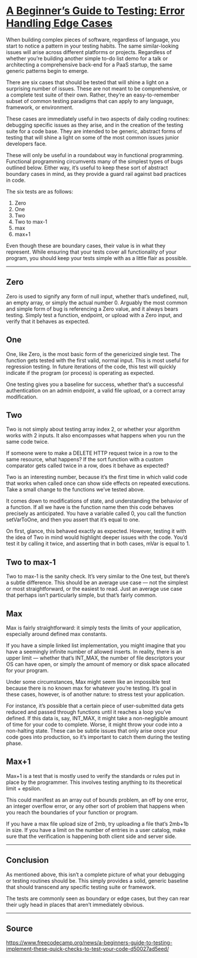 # [A Beginner’s Guide to Testing: Error Handling Edge Cases](https://www.freecodecamp.org/news/a-beginners-guide-to-testing-implement-these-quick-checks-to-test-your-code-d50027ad5eed/)

When building complex pieces of software, regardless of language, you start to notice a pattern in your testing habits. The same similar-looking issues will arise across different platforms or projects. Regardless of whether you’re building another simple to-do list demo for a talk or architecting a comprehensive back-end for a PaaS startup, the same generic patterns begin to emerge.

There are six cases that should be tested that will shine a light on a surprising number of issues. These are not meant to be comprehensive, or a complete test suite of their own. Rather, they’re an easy-to-remember subset of common testing paradigms that can apply to any language, framework, or environment.

These cases are immediately useful in two aspects of daily coding routines: debugging specific issues as they arise, and in the creation of the testing suite for a code base. They are intended to be generic, abstract forms of testing that will shine a light on some of the most common issues junior developers face.

These will only be useful in a roundabout way in functional programming. Functional programming circumvents many of the simplest types of bugs outlined below. Either way, it’s useful to keep these sort of abstract boundary cases in mind, as they provide a guard rail against bad practices in code.

The six tests are as follows:
1. Zero
2. One
3. Two
4. Two to max-1
5. max
6. max+1

Even though these are boundary cases, their value is in what they represent. While ensuring that your tests cover all functionality of your program, you should keep your tests simple with as a little flair as possible.

-----------------------------------------------------------

## Zero
Zero is used to signify any form of null input, whether that’s undefined, null, an empty array, or simply the actual number 0. Arguably the most common and simple form of bug is referencing a Zero value, and it always bears testing. Simply test a function, endpoint, or upload with a Zero input, and verify that it behaves as expected.

## One
One, like Zero, is the most basic form of the genericized single test. The function gets tested with the first valid, normal input. This is most useful for regression testing. In future iterations of the code, this test will quickly indicate if the program (or process) is operating as expected.

One testing gives you a baseline for success, whether that’s a successful authentication on an admin endpoint, a valid file upload, or a correct array modification.

## Two
Two is not simply about testing array index 2, or whether your algorithm works with 2 inputs. It also encompasses what happens when you run the same code twice.

If someone were to make a DELETE HTTP request twice in a row to the same resource, what happens? If the sort function with a custom comparator gets called twice in a row, does it behave as expected?

Two is an interesting number, because it’s the first time in which valid code that works when called once can show side effects on repeated executions. Take a small change to the functions we’ve tested above.

It comes down to modifications of state, and understanding the behavior of a function. If all we have is the function name then this code behaves precisely as anticipated. You have a variable called 0, you call the function setVarToOne, and then you assert that it’s equal to one.

On first, glance, this behaved exactly as expected. However, testing it with the idea of Two in mind would highlight deeper issues with the code. You’d test it by calling it twice, and asserting that in both cases, mVar is equal to 1.

## Two to max-1
Two to max-1 is the sanity check. It’s very similar to the One test, but there’s a subtle difference. This should be an average use case — not the simplest or most straightforward, or the easiest to read. Just an average use case that perhaps isn’t particularly simple, but that’s fairly common.

## Max
Max is fairly straightforward: it simply tests the limits of your application, especially around defined max constants.

If you have a simple linked list implementation, you might imagine that you have a seemingly infinite number of allowed inserts. In reality, there is an upper limit — whether that’s INT_MAX, the number of file descriptors your OS can have open, or simply the amount of memory or disk space allocated for your program.

Under some circumstances, Max might seem like an impossible test because there is no known max for whatever you’re testing. It’s goal in these cases, however, is of another nature: to stress test your application.

For instance, it’s possible that a certain piece of user-submitted data gets reduced and passed through functions until it reaches a loop you’ve defined. If this data is, say, INT_MAX, it might take a non-negligible amount of time for your code to complete. Worse, it might throw your code into a non-halting state. These can be subtle issues that only arise once your code goes into production, so it’s important to catch them during the testing phase.

## Max+1
Max+1 is a test that is mostly used to verify the standards or rules put in place by the programmer. This involves testing anything to its theoretical limit + epsilon.

This could manifest as an array out of bounds problem, an off by one error, an integer overflow error, or any other sort of problem that happens when you reach the boundaries of your function or program.

If you have a max file upload size of 2mb, try uploading a file that’s 2mb+1b in size. If you have a limit on the number of entries in a user catalog, make sure that the verification is happening both client side and server side.

-----------------------------------------------------------

## Conclusion
As mentioned above, this isn’t a complete picture of what your debugging or testing routines should be. This simply provides a solid, generic baseline that should transcend any specific testing suite or framework.

The tests are commonly seen as boundary or edge cases, but they can rear their ugly head in places that aren’t immediately obvious.

-----------------------------------------------------------

## Source
https://www.freecodecamp.org/news/a-beginners-guide-to-testing-implement-these-quick-checks-to-test-your-code-d50027ad5eed/